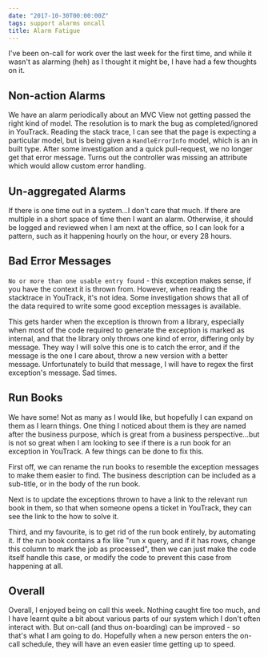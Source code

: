 ```yaml
---
date: "2017-10-30T00:00:00Z"
tags: support alarms oncall
title: Alarm Fatigue
---
```


I've been on-call for work over the last week for the first time, and while it wasn't as alarming (heh) as I thought it might be, I have had a few thoughts on it.

## Non-action Alarms

We have an alarm periodically about an MVC View not getting passed the right kind of model.  The resolution is to mark the bug as completed/ignored in YouTrack.  Reading the stack trace, I can see that the page is expecting a particular model, but is being given a `HandleErrorInfo` model, which is an in built type.  After some investigation and a quick pull-request, we no longer get that error message.  Turns out the controller was missing an attribute which would allow custom error handling.

## Un-aggregated Alarms

If there is one time out in a system...I don't care that much. If there are multiple in a short space of time then I want an alarm. Otherwise, it should be logged and reviewed when I am next at the office, so I can look  for a pattern, such as it happening hourly on the hour, or every 28 hours.

## Bad Error Messages

`No or more than one usable entry found` - this exception makes sense, if you have the context it is thrown from.  However, when reading the stacktrace in YouTrack, it's not idea.  Some investigation shows that all of the data required to write some good exception messages is available.

This gets harder when the exception is thrown from a library, especially when most of the code required to generate the exception is marked as internal, and that the library only throws one kind of error, differing only by message.  They way I will solve this one is to catch the error, and if the message is the one I care about, throw a new version with a better message.  Unfortunately to build that message, I will have to regex the first exception's message.  Sad times.

## Run Books

We have some! Not as many as I would like, but hopefully I can expand on them as I learn things.  One thing I noticed about them is they are named after the business purpose, which is great from a business perspective...but is not so great when I am looking to see if there is a run book for an exception in YouTrack.  A few things can be done to fix this.

First off, we can rename the run books to resemble the exception messages to make them easier to find.  The business description can be included as a sub-title, or in the body of the run book.

Next is to update the exceptions thrown to have a link to the relevant run book in them, so that when someone opens a ticket in YouTrack, they can see the link to the how to solve it.

Third, and my favourite, is to get rid of the run book entirely, by automating it.  If the run book contains a fix like "run x query, and if it has rows, change this column to mark the job as processed", then we can just make the code itself handle this case, or modify the code to prevent this case from happening at all.

## Overall

Overall, I enjoyed being on call this week.  Nothing caught fire too much, and I have learnt quite a bit about various parts of our system which I don't often interact with.  But on-call (and thus on-boarding) can be improved - so that's what I am going to do.  Hopefully when a new person enters the on-call schedule, they will have an even easier time getting up to speed.

